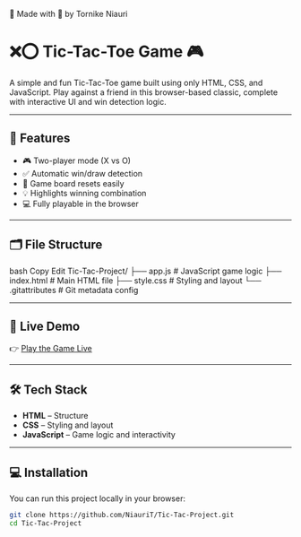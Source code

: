 🙌 Made with 💙 by Tornike Niauri

# ❌⭕ Tic-Tac-Toe Game 🎮

A simple and fun Tic-Tac-Toe game built using only HTML, CSS, and JavaScript. Play against a friend in this browser-based classic, complete with interactive UI and win detection logic.

---

## 🚀 Features

- 🎮 Two-player mode (X vs O)
- ✅ Automatic win/draw detection
- 🧹 Game board resets easily
- 💡 Highlights winning combination
- 💻 Fully playable in the browser

---

## 🗂️ File Structure
bash
Copy
Edit
Tic-Tac-Project/
├── app.js         # JavaScript game logic
├── index.html     # Main HTML file
├── style.css      # Styling and layout
└── .gitattributes # Git metadata config

---

## 🔗 Live Demo

👉 [Play the Game Live](https://tic-tac-project-silk.vercel.app/)

---

## 🛠️ Tech Stack

- **HTML** – Structure  
- **CSS** – Styling and layout  
- **JavaScript** – Game logic and interactivity

---

## 💻 Installation

You can run this project locally in your browser:

```bash
git clone https://github.com/NiauriT/Tic-Tac-Project.git
cd Tic-Tac-Project
